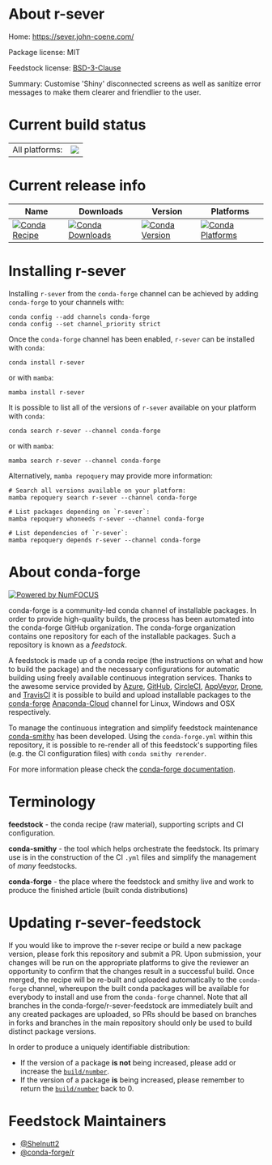About r-sever
=============

Home: https://sever.john-coene.com/

Package license: MIT

Feedstock license: [BSD-3-Clause](https://github.com/conda-forge/r-sever-feedstock/blob/main/LICENSE.txt)

Summary: Customise 'Shiny' disconnected screens as well as sanitize error messages to make them clearer and friendlier to the user.

Current build status
====================


<table><tr><td>All platforms:</td>
    <td>
      <a href="https://dev.azure.com/conda-forge/feedstock-builds/_build/latest?definitionId=18732&branchName=main">
        <img src="https://dev.azure.com/conda-forge/feedstock-builds/_apis/build/status/r-sever-feedstock?branchName=main">
      </a>
    </td>
  </tr>
</table>

Current release info
====================

| Name | Downloads | Version | Platforms |
| --- | --- | --- | --- |
| [![Conda Recipe](https://img.shields.io/badge/recipe-r--sever-green.svg)](https://anaconda.org/conda-forge/r-sever) | [![Conda Downloads](https://img.shields.io/conda/dn/conda-forge/r-sever.svg)](https://anaconda.org/conda-forge/r-sever) | [![Conda Version](https://img.shields.io/conda/vn/conda-forge/r-sever.svg)](https://anaconda.org/conda-forge/r-sever) | [![Conda Platforms](https://img.shields.io/conda/pn/conda-forge/r-sever.svg)](https://anaconda.org/conda-forge/r-sever) |

Installing r-sever
==================

Installing `r-sever` from the `conda-forge` channel can be achieved by adding `conda-forge` to your channels with:

```
conda config --add channels conda-forge
conda config --set channel_priority strict
```

Once the `conda-forge` channel has been enabled, `r-sever` can be installed with `conda`:

```
conda install r-sever
```

or with `mamba`:

```
mamba install r-sever
```

It is possible to list all of the versions of `r-sever` available on your platform with `conda`:

```
conda search r-sever --channel conda-forge
```

or with `mamba`:

```
mamba search r-sever --channel conda-forge
```

Alternatively, `mamba repoquery` may provide more information:

```
# Search all versions available on your platform:
mamba repoquery search r-sever --channel conda-forge

# List packages depending on `r-sever`:
mamba repoquery whoneeds r-sever --channel conda-forge

# List dependencies of `r-sever`:
mamba repoquery depends r-sever --channel conda-forge
```


About conda-forge
=================

[![Powered by
NumFOCUS](https://img.shields.io/badge/powered%20by-NumFOCUS-orange.svg?style=flat&colorA=E1523D&colorB=007D8A)](https://numfocus.org)

conda-forge is a community-led conda channel of installable packages.
In order to provide high-quality builds, the process has been automated into the
conda-forge GitHub organization. The conda-forge organization contains one repository
for each of the installable packages. Such a repository is known as a *feedstock*.

A feedstock is made up of a conda recipe (the instructions on what and how to build
the package) and the necessary configurations for automatic building using freely
available continuous integration services. Thanks to the awesome service provided by
[Azure](https://azure.microsoft.com/en-us/services/devops/), [GitHub](https://github.com/),
[CircleCI](https://circleci.com/), [AppVeyor](https://www.appveyor.com/),
[Drone](https://cloud.drone.io/welcome), and [TravisCI](https://travis-ci.com/)
it is possible to build and upload installable packages to the
[conda-forge](https://anaconda.org/conda-forge) [Anaconda-Cloud](https://anaconda.org/)
channel for Linux, Windows and OSX respectively.

To manage the continuous integration and simplify feedstock maintenance
[conda-smithy](https://github.com/conda-forge/conda-smithy) has been developed.
Using the ``conda-forge.yml`` within this repository, it is possible to re-render all of
this feedstock's supporting files (e.g. the CI configuration files) with ``conda smithy rerender``.

For more information please check the [conda-forge documentation](https://conda-forge.org/docs/).

Terminology
===========

**feedstock** - the conda recipe (raw material), supporting scripts and CI configuration.

**conda-smithy** - the tool which helps orchestrate the feedstock.
                   Its primary use is in the construction of the CI ``.yml`` files
                   and simplify the management of *many* feedstocks.

**conda-forge** - the place where the feedstock and smithy live and work to
                  produce the finished article (built conda distributions)


Updating r-sever-feedstock
==========================

If you would like to improve the r-sever recipe or build a new
package version, please fork this repository and submit a PR. Upon submission,
your changes will be run on the appropriate platforms to give the reviewer an
opportunity to confirm that the changes result in a successful build. Once
merged, the recipe will be re-built and uploaded automatically to the
`conda-forge` channel, whereupon the built conda packages will be available for
everybody to install and use from the `conda-forge` channel.
Note that all branches in the conda-forge/r-sever-feedstock are
immediately built and any created packages are uploaded, so PRs should be based
on branches in forks and branches in the main repository should only be used to
build distinct package versions.

In order to produce a uniquely identifiable distribution:
 * If the version of a package **is not** being increased, please add or increase
   the [``build/number``](https://docs.conda.io/projects/conda-build/en/latest/resources/define-metadata.html#build-number-and-string).
 * If the version of a package **is** being increased, please remember to return
   the [``build/number``](https://docs.conda.io/projects/conda-build/en/latest/resources/define-metadata.html#build-number-and-string)
   back to 0.

Feedstock Maintainers
=====================

* [@Shelnutt2](https://github.com/Shelnutt2/)
* [@conda-forge/r](https://github.com/conda-forge/r/)

